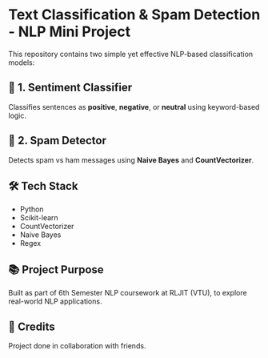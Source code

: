 # Text Classification & Spam Detection - NLP Mini Project

This repository contains two simple yet effective NLP-based classification models:

## 🔹 1. Sentiment Classifier
Classifies sentences as **positive**, **negative**, or **neutral** using keyword-based logic.

## 🔹 2. Spam Detector
Detects spam vs ham messages using **Naive Bayes** and **CountVectorizer**.

## 🛠 Tech Stack
- Python
- Scikit-learn
- CountVectorizer
- Naive Bayes
- Regex

## 📚 Project Purpose
Built as part of 6th Semester NLP coursework at RLJIT (VTU), to explore real-world NLP applications.

## 👥 Credits
Project done in collaboration with friends.
